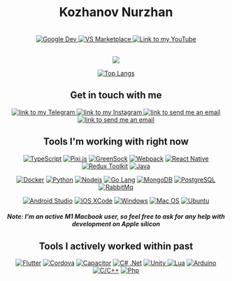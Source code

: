 <div align="center">
<h1><b>Kozhanov Nurzhan</b></h1>
<br>
  <a href="https://play.google.com/store/apps/developer?id=jp_dev">
    <img alt="Google Dev" src="https://img.shields.io/static/v1?label&message=Google%20Play&style=for-the-badge&logo=googleplay&color=555&logoColor=green" />
  </a>
  <a href="https://marketplace.visualstudio.com/publishers/LightSoulDev">
    <img alt="VS Marketplace" src="https://img.shields.io/static/v1?label&message=VS%20Marketplace&style=for-the-badge&logo=visualstudiocode&color=555&logoColor=007ACC" />
  </a>
  <a href="https://www.youtube.com">
    <img alt="Link to my YouTube" src="https://img.shields.io/youtube/channel/views/UCcAG4EZ50JomfXbFpVa0EGQ?label=%23GameCoding&style=for-the-badge&color=ff4444">
  </a>
<p align="center">
  <br/>
  <a href="https://git.io/typing-svg"><img src="https://readme-typing-svg.herokuapp.com/?lines=Frontend%20and%20mobile%20developer;3%2B%20years%20of%20commercial%20experience;Always%20learning%20new%20things&font=Fira%20Code&center=true&width=480&height=45&color=2088FF&vCenter=true&size=22&bold=true"></a>
</p>
  
  [![Top Langs](https://github-readme-stats.vercel.app/api/top-langs/?username=lightsouldev&layout=compact&exclude_repo=old-unity-rpg&theme=apprentice)](https://github.com/lightsouldev/github-readme-stats)
  
<div align="center">
<h2><b>Get in touch with me</b></h2>
<a href="https://t.me/justpd_cg">
    <img alt="link to my Telegram" src="https://img.shields.io/static/v1?label&message=@justpd_cg&color=555&style=for-the-badge&logo=telegram&logoColor=26A5E4" />
</a>
<a href="https://www.instagram.com/noorik_prajapati/">
    <img alt="link to my Instagram" src="https://img.shields.io/static/v1?label&message=@noorik_prajapati&color=555&style=for-the-badge&logo=instagram&logoColor=DC6782" />
</a>
<a href="mailto:lightsoul_dev@justpd.site">
    <img alt="link to send me an email" src="https://img.shields.io/static/v1?label&message=lightsoul_dev@justpd.site&style=for-the-badge&logo=mail.ru&color=555&logoColor=007ACC" />
</a>
<a href="mailto:n.k@light-soul.dev">
    <img alt="link to send me an email" src="https://img.shields.io/static/v1?label&message=n.k@light-soul.dev&style=for-the-badge&logo=mail.ru&color=555&logoColor=007ACC" />
</a>
<!-- https://www.linkedin.com/in/lightsouldev/ -->
</br>

<!-- [![Nurzhan's github activity graph](https://activity-graph.herokuapp.com/graph?username=lightSoulDev&theme=gotham)](https://github.com/ashutosh00710/github-readme-activity-graph) -->
<!-- [![Top Langs](https://github-readme-stats.vercel.app/api/top-langs/?username=lightSoulDev&langs_count=6&layout=compact&theme=gotham)](https://github.com/anuraghazra/github-readme-stats)  -->

<h2><b>Tools I'm working with right now</b></h2>
<p>
    <a href="https://www.typescriptlang.org/docs/"><img alt="TypeScript" src="https://img.shields.io/badge/-TypeScript-555?style=for-the-badge&logo=typescript&logoColor=007ACC" /></a>
    <a href="https://pixijs.io/guides/"><img alt="Pixi.js" src="https://img.shields.io/badge/-Pixi.js-555?style=for-the-badge&logo=javascript&logoColor=DC6782" /></a>  
    <a href="https://greensock.com/docs/"><img alt="GreenSock" src="https://img.shields.io/badge/-GreenSock-555?style=for-the-badge&logo=javascript&logoColor=green" /></a>   
    <a href="https://webpack.js.org/concepts/"><img alt="Webpack" src="https://img.shields.io/badge/-Webpack-555?style=for-the-badge&logo=webpack&logoColor=#8DD6F9" /></a>     
    <a href="https://reactnative.dev/docs/getting-started"><img alt="React Native" src="https://img.shields.io/badge/-React_Native-555?style=for-the-badge&logo=react&logoColor=61DAFB" /></a>
    <a href="https://redux-toolkit.js.org/introduction/getting-started"><img alt="Redux Toolkit" src="https://img.shields.io/badge/-Redux-555?style=for-the-badge&logo=redux&logoColor=2088FF" /></a> 
    <a href="https://developer.android.com/reference/java/io/package-summary?hl=en"><img alt="Java" src="https://img.shields.io/badge/-Java-555?style=for-the-badge&logo=android-studio&logoColor=ff4444" /></a>  
</p>
<p>
    <a href="https://docs.docker.com"><img alt="Docker" src="https://img.shields.io/badge/-Docker-555?style=for-the-badge&logo=docker&logoColor=2088FF" /></a>
    <a href="https://docs.python.org/3/"><img alt="Python" src="https://img.shields.io/badge/-Python-555?style=for-the-badge&logo=python&logoColor=007ACC" /></a>
    <a href="https://nodejs.org/en/docs/"><img alt="Nodejs" src="https://img.shields.io/badge/-Nodejs-555?style=for-the-badge&logo=Node.js&logoColor=13aa52" /></a>
    <a href="https://go.dev/doc/"><img alt="Go Lang" src="https://img.shields.io/badge/-Go_lang-555?style=for-the-badge&logo=go&logoColor=007ACC" /></a>
    <a href="https://docs.mongodb.com"><img alt="MongoDB" src="https://img.shields.io/badge/-MongoDB-555?style=for-the-badge&logo=mongodb&logoColor=13aa52" /></a>
    <a href="https://www.postgresql.org"><img alt="PostgreSQL" src="https://img.shields.io/badge/-PostgreSQL-555?style=for-the-badge&logo=postgresql&logoColor=007ACC" /></a>
    <a href="https://www.rabbitmq.com"><img alt="RabbitMq" src="https://img.shields.io/badge/-RabbitMq-555?style=for-the-badge&logo=rabbitmq&logoColor=FF6600" /></a>
</p>
  <p>
    <a href="https://developer.android.com/docs"><img alt="Android Studio" src="https://img.shields.io/badge/-Android-555?style=for-the-badge&logo=android-studio&logoColor=13aa52" /></a>
    <a href="https://developer.apple.com/documentation/xcode"><img alt="iOS XCode" src="https://img.shields.io/badge/-iOS-555?style=for-the-badge&logo=xcode&logoColor=147EFB" /></a>
    <a href="https://docs.microsoft.com/en-us/windows/apps/"><img alt="Windows" src="https://img.shields.io/badge/-Windows-555?style=for-the-badge&logo=windows&logoColor=0078D6" /></a>
    <a href="https://developer.apple.com/macos/"><img alt="Mac OS" src="https://img.shields.io/badge/-MacOS-555?style=for-the-badge&logo=apple&logoColor=111" /></a>
    <a href="https://ubuntu.com"><img alt="Ubuntu" src="https://img.shields.io/badge/-Ubuntu-555?style=for-the-badge&logo=ubuntu&logoColor=FF6600" /></a>
</p>
<h5> Note: I'm an active <b>M1 Macbook</b> user, so feel free to ask for any help with development on Apple silicon</h5>
<h2><b>Tools I actively worked within past</b></h2>
<p>
    <a href="https://flutter.dev"><img alt="Flutter" src="https://img.shields.io/badge/-Flutter-555?style=for-the-badge&logo=flutter&logoColor=2088FF" /></a>
    <a href="https://cordova.apache.org"><img alt="Cordova" src="https://img.shields.io/badge/-Cordova-555?style=for-the-badge&logo=apache-cordova&logoColor=ffffff" /></a>
    <a href="https://capacitorjs.com"><img alt="Capacitor" src="https://img.shields.io/badge/-Capacitor-555?style=for-the-badge&logo=capacitor&logoColor=119EFF" /></a>
    <a href="https://docs.microsoft.com/en-us/dotnet/csharp/"><img alt="C# .Net" src="https://img.shields.io/badge/-C%23_%2ENet-555?style=for-the-badge&logo=microsoft&logoColor=6264A7" /></a>
    <a href="https://docs.unity.com"><img alt="Unity" src="https://img.shields.io/badge/-Unity-555?style=for-the-badge&logo=unity&logoColor=2088FF" /> </a>
    <a href="https://www.lua.org/docs.html"><img alt="Lua" src="https://img.shields.io/badge/-Lua-555?style=for-the-badge&logo=lua&logoColor=2088FF" /></a>
    <a href="https://www.arduino.cc"><img alt="Arduino" src="https://img.shields.io/badge/-Arduino-555?style=for-the-badge&logo=arduino&logoColor=00979D" /></a>
    <a href="https://en.cppreference.com/w/"><img alt="C/C++" src="https://img.shields.io/badge/-C%2FC%2B%2B-555?style=for-the-badge&logo=c&logoColor=A8B9CC" /></a>
    <a href="https://www.php.net"><img alt="Php" src="https://img.shields.io/badge/-PHP-555?style=for-the-badge&logo=php&logoColor=777BB4" /></a>
</p>
 
</div>
